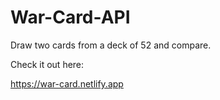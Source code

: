 # War-Card-API
Draw two cards from a deck of 52 and compare.

Check it out here:

https://war-card.netlify.app
